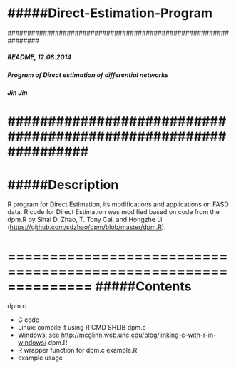 #####Direct-Estimation-Program
=========================
################################################################
##### README, 12.08.2014
##### Program of Direct estimation of differential networks
##### Jin Jin
################################################################
==============================================================
#####Description
==============================================================
R program for Direct Estimation, its modifications and applications on FASD data. R code for Direct Estimation was modified based on code from the dpm.R by Sihai D. Zhao, T. Tony Cai, and Hongzhe Li (https://github.com/sdzhao/dpm/blob/master/dpm.R).
  
==============================================================
#####Contents
==============================================================
dpm.c
- C code
- Linux: compile it using R CMD SHLIB dpm.c
- Windows: see http://mcglinn.web.unc.edu/blog/linking-c-with-r-in-windows/
dpm.R
- R wrapper function for dpm.c
example.R
- example usage

